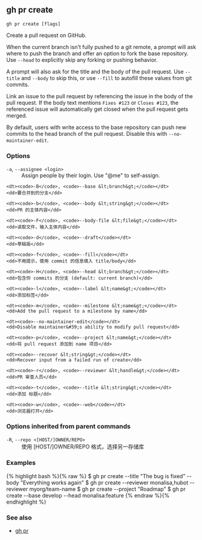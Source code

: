 

## gh pr create

```
gh pr create [flags]
```

Create a pull request on GitHub.

When the current branch isn't fully pushed to a git remote, a prompt will ask where
to push the branch and offer an option to fork the base repository. Use `--head` to
explicitly skip any forking or pushing behavior.

A prompt will also ask for the title and the body of the pull request. Use `--title`
and `--body` to skip this, or use `--fill` to autofill these values from git commits.

Link an issue to the pull request by referencing the issue in the body of the pull
request. If the body text mentions `Fixes #123` or `Closes #123`, the referenced issue
will automatically get closed when the pull request gets merged.

By default, users with write access to the base repository can push new commits to the
head branch of the pull request. Disable this with `--no-maintainer-edit`.


### Options


<dl class="flags">
	<dt><code>-a</code>, <code>--assignee &lt;login&gt;</code></dt>
	<dd>Assign people by their login. Use &#34;@me&#34; to self-assign.</dd>

	<dt><code>-B</code>, <code>--base &lt;branch&gt;</code></dt>
	<dd>要合并到的分支</dd>

	<dt><code>-b</code>, <code>--body &lt;string&gt;</code></dt>
	<dd>PR 的主体内容</dd>

	<dt><code>-F</code>, <code>--body-file &lt;file&gt;</code></dt>
	<dd>读取文件，输入主体内容</dd>

	<dt><code>-d</code>, <code>--draft</code></dt>
	<dd>草稿版</dd>

	<dt><code>-f</code>, <code>--fill</code></dt>
	<dd>不用提示，使用 commit 的信息填入 title/body</dd>

	<dt><code>-H</code>, <code>--head &lt;branch&gt;</code></dt>
	<dd>包含你 commits 的分支 (default: current branch)</dd>

	<dt><code>-l</code>, <code>--label &lt;name&gt;</code></dt>
	<dd>添加标签</dd>

	<dt><code>-m</code>, <code>--milestone &lt;name&gt;</code></dt>
	<dd>Add the pull request to a milestone by name</dd>

	<dt><code>--no-maintainer-edit</code></dt>
	<dd>Disable maintainer&#39;s ability to modify pull request</dd>

	<dt><code>-p</code>, <code>--project &lt;name&gt;</code></dt>
	<dd>将 pull request 添加到 name 项目</dd>

	<dt><code>--recover &lt;string&gt;</code></dt>
	<dd>Recover input from a failed run of create</dd>

	<dt><code>-r</code>, <code>--reviewer &lt;handle&gt;</code></dt>
	<dd>PR 审查人员</dd>

	<dt><code>-t</code>, <code>--title &lt;string&gt;</code></dt>
	<dd>添加 标题</dd>

	<dt><code>-w</code>, <code>--web</code></dt>
	<dd>浏览器打开</dd>
</dl>


### Options inherited from parent commands


<dl class="flags">
	<dt><code>-R</code>, <code>--repo &lt;[HOST/]OWNER/REPO&gt;</code></dt>
	<dd>使用 [HOST/]OWNER/REPO 格式，选择另一存储库</dd>
</dl>


### Examples

{% highlight bash %}{% raw %}
$ gh pr create --title "The bug is fixed" --body "Everything works again"
$ gh pr create --reviewer monalisa,hubot  --reviewer myorg/team-name
$ gh pr create --project "Roadmap"
$ gh pr create --base develop --head monalisa:feature
{% endraw %}{% endhighlight %}

### See also

* [gh pr](./gh_pr)
